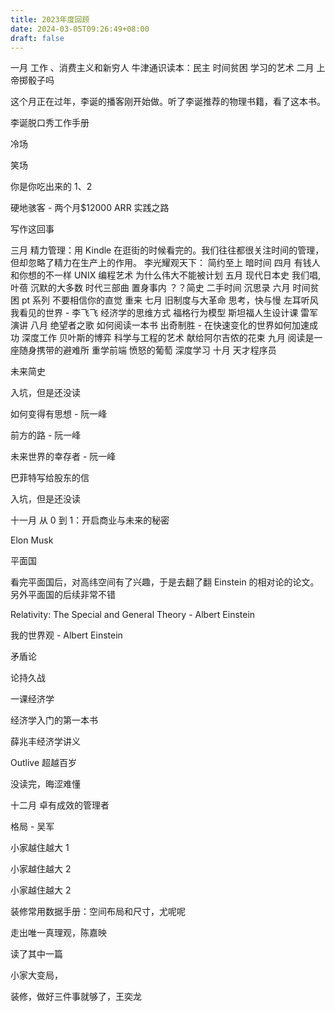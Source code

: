 ```yaml
---
title: 2023年度回顾
date: 2024-03-05T09:26:49+08:00
draft: false
---
```


一月
工作 、消费主义和新穷人
牛津通识读本：民主
时间贫困
学习的艺术
二月
上帝掷骰子吗

这个月正在过年，李诞的播客刚开始做。听了李诞推荐的物理书籍，看了这本书。

李诞脱口秀工作手册

冷场

笑场

你是你吃出来的 1、2

硬地骇客 - 两个月$12000 ARR 实践之路

写作这回事

三月
精力管理：用 Kindle 在逛街的时候看完的。我们往往都很关注时间的管理，但却忽略了精力在生产上的作用。
李光耀观天下：
简约至上
暗时间
四月
有钱人和你想的不一样
UNIX 编程艺术
为什么伟大不能被计划
五月
现代日本史
我们唱, 叶蓓
沉默的大多数
时代三部曲
置身事内
？？简史
二手时间
沉思录
六月
时间贫困
pt 系列
不要相信你的直觉
重来
七月
旧制度与大革命
思考，快与慢
左耳听风
我看见的世界 - 李飞飞
经济学的思维方式
福格行为模型
斯坦福人生设计课
雷军演讲
八月
绝望者之歌
如何阅读一本书
出奇制胜 - 在快速变化的世界如何加速成功
深度工作
贝叶斯的博弈
科学与工程的艺术
献给阿尔吉侬的花束
九月
阅读是一座随身携带的避难所
重学前端
愤怒的葡萄
深度学习
十月
天才程序员

未来简史

入坑，但是还没读

如何变得有思想 - 阮一峰

前方的路 - 阮一峰

未来世界的幸存者 - 阮一峰

巴菲特写给股东的信

入坑，但是还没读

十一月
从 0 到 1：开启商业与未来的秘密

Elon Musk

平面国

看完平面国后，对高纬空间有了兴趣，于是去翻了翻 Einstein 的相对论的论文。另外平面国的后续非常不错

Relativity: The Special and General Theory - Albert Einstein

我的世界观 - Albert Einstein

矛盾论

论持久战

一课经济学

经济学入门的第一本书

薛兆丰经济学讲义

Outlive 超越百岁

没读完，晦涩难懂

十二月
卓有成效的管理者

格局 - 吴军

小家越住越大 1

小家越住越大 2

小家越住越大 2

装修常用数据手册：空间布局和尺寸，尤呢呢

走出唯一真理观，陈嘉映

读了其中一篇

小家大变局，

装修，做好三件事就够了，王奕龙
